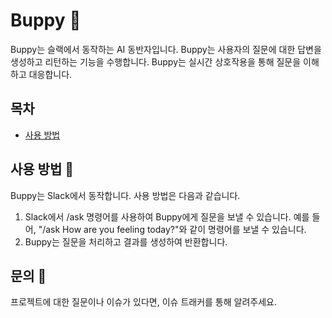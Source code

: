 # Buppy 🐶

Buppy는 슬랙에서 동작하는 AI 동반자입니다. Buppy는 사용자의 질문에 대한 답변을 생성하고 리턴하는 기능을 수행합니다. Buppy는 실시간 상호작용을 통해 질문을 이해하고 대응합니다.

## 목차
- [사용 방법](#사용-방법)

## 사용 방법 📝
Buppy는 Slack에서 동작합니다. 사용 방법은 다음과 같습니다.

1. Slack에서 /ask 명령어를 사용하여 Buppy에게 질문을 보낼 수 있습니다. 예를 들어, "/ask How are you feeling today?"와 같이 명령어를 보낼 수 있습니다.
2. Buppy는 질문을 처리하고 결과를 생성하여 반환합니다.

## 문의 💬
프로젝트에 대한 질문이나 이슈가 있다면, 이슈 트래커를 통해 알려주세요.
